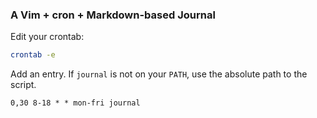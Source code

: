 ### A Vim + cron + Markdown-based Journal

Edit your crontab:

```bash
crontab -e
```

Add an entry. If `journal` is not on your `PATH`, use the absolute path
to the script.

```cron
0,30 8-18 * * mon-fri journal
```
